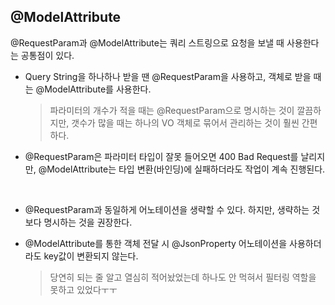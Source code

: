 ## @ModelAttribute

@RequestParam과 @ModelAttribute는 쿼리 스트링으로 요청을 보낼 때 사용한다는 공통점이 있다.

+ Query String을 하나하나 받을 땐 @RequestParam을 사용하고, 객체로 받을 때는 @ModelAttribute를 사용한다.

  > 파라미터의 개수가 적을 때는 @RequestParam으로 명시하는 것이 깔끔하지만, 갯수가 많을 때는 하나의 VO 객체로 묶어서 관리하는 것이 훨씬 간편하다.

+ @RequestParam은 파라미터 타입이 잘못 들어오면 400 Bad Request를 날리지만, @ModelAttribute는 타입 변환(바인딩)에 실패하더라도 작업이 계속 진행된다.

<br>

+ @RequestParam과 동일하게 어노테이션을 생략할 수 있다. 하지만, 생략하는 것보다 명시하는 것을 권장한다.

+ @ModelAttribute를 통한 객체 전달 시 @JsonProperty 어노테이션을 사용하더라도 key값이 변환되지 않는다.

  > 당연히 되는 줄 알고 열심히 적어놨었는데 하나도 안 먹혀서 필터링 역할을 못하고 있었다ㅜㅜ